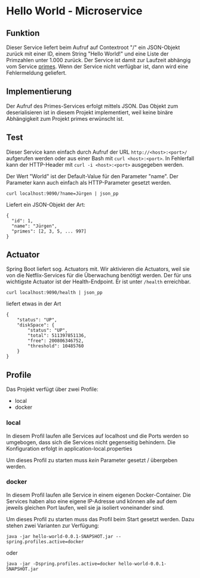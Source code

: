 # Hello World - Microservice

## Funktion

Dieser Service liefert beim Aufruf auf Contextroot "/" ein JSON-Objekt zurück 
mit einer ID, einem String "Hello World!" und eine Liste der Primzahlen unter 
1.000 zurück. Der Service ist damit zur Laufzeit abhängig vom Service 
[primes](../primes). Wenn der Service nicht verfügbar ist, dann wird eine 
Fehlermeldung geliefert.

## Implementierung

Der Aufruf des Primes-Services erfolgt mittels JSON. Das Objekt zum 
deserialisieren ist in diesem Projekt implementiert, weil keine binäre 
Abhängigkeit zum Projekt primes erwünscht ist.

## Test

Dieser Service kann einfach durch Aufruf der URL `http://<host>:<port>/`
aufgerufen werden oder aus einer Bash mit `curl <host>:<port>`. In Fehlerfall 
kann der HTTP-Header mit `curl -i <host>:<port>` ausgegeben werden.

Der Wert "World" ist der Default-Value für den Parameter "name". Der Parameter
kann auch einfach als HTTP-Parameter gesetzt werden.

````
curl localhost:9090/?name=Jürgen | json_pp
````

Liefert ein JSON-Objekt der Art:

````
{
  "id": 1,
  "name": "Jürgen",
  "primes": [2, 3, 5, ... 997]
}
````

## Actuator

Spring Boot liefert sog. Actuators mit. Wir aktivieren die Actuators, weil sie
von die Netflix-Services für die Überwachung benötigt werden. Der für uns 
wichtigste Actuator ist der Health-Endpoint. Er ist unter `/health` erreichbar.

````
curl localhost:9090/health | json_pp
````

liefert etwas in der Art

````
{
    "status": "UP",
    "diskSpace": {
        "status": "UP",
        "total": 511397851136,
        "free": 200806346752,
        "threshold": 10485760
    }
}
````

## Profile

Das Projekt verfügt über zwei Profile:

* local
* docker

### local

In diesem Profil laufen alle Services auf localhost und die Ports werden so
umgebogen, dass sich die Services nicht gegenseitig behindern. Die
Konfiguration erfolgt in application-local.properties

Um dieses Profil zu starten muss _kein_ Parameter gesetzt / übergeben werden.

### docker

In diesem Profil laufen alle Service in einem eigenen Docker-Container. Die
Services haben also eine eigene IP-Adresse und können alle auf dem jeweils
gleichen Port laufen, weil sie ja isoliert voneinander sind.

Um dieses Profil zu starten muss das Profil beim Start gesetzt werden. Dazu
stehen zwei Varianten zur Verfügung:

````
java -jar hello-world-0.0.1-SNAPSHOT.jar --spring.profiles.active=docker
````

oder

````
java -jar -Dspring.profiles.active=docker hello-world-0.0.1-SNAPSHOT.jar
````
